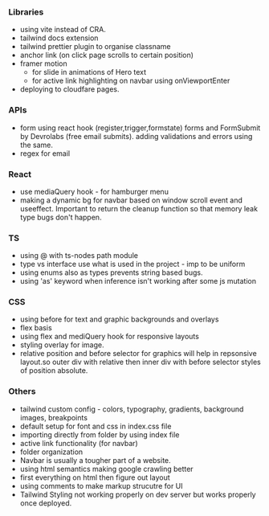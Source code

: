 ### Libraries

- using vite instead of CRA.
- tailwind docs extension
- tailwind prettier plugin to organise classname
- anchor link (on click page scrolls to certain position)
- framer motion
  - for slide in animations of Hero text
  - for active link highlighting on navbar using onViewportEnter
- deploying to cloudfare pages.

### APIs

- form using react hook (register,trigger,formstate) forms and FormSubmit by Devrolabs (free email submits). adding validations and errors using the same.
- regex for email

### React

- use mediaQuery hook - for hamburger menu
- making a dynamic bg for navbar based on window scroll event and useeffect. Important to return the cleanup function so that memory leak type bugs don't happen.

### TS

- using @ with ts-nodes path module
- type vs interface use what is used in the project - imp to be uniform
- using enums also as types prevents string based bugs.
- using 'as' keyword when inference isn't working after some js mutation

### CSS

- using before for text and graphic backgrounds and overlays
- flex basis
- using flex and mediQuery hook for responsive layouts
- styling overlay for image.
- relative position and before selector for graphics will help in repsonsive layout.so outer div with relative then inner div with before selector styles of position absolute.

### Others

- tailwind custom config - colors, typography, gradients, background images, breakpoints
- default setup for font and css in index.css file
- importing directly from folder by using index file
- active link functionality (for navbar)
- folder organization
- Navbar is usually a tougher part of a website.
- using html semantics making google crawling better
- first everything on html then figure out layout
- using comments to make markup strucutre for UI
- Tailwind Styling not working properly on dev server but works properly once deployed.
